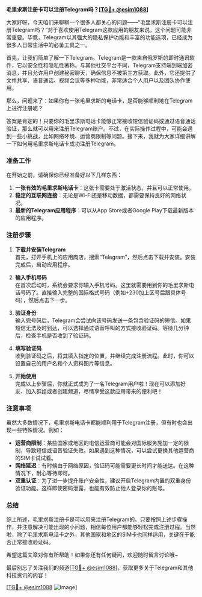 **毛里求斯注册卡可以注册Telegram吗？[[TG💪+ @esim1088](https://t.me/s/esim1088)]**

大家好呀，今天咱们来聊聊一个很多人都关心的问题——“毛里求斯注册卡可以注册Telegram吗？”对于喜欢使用Telegram这款应用的朋友来说，这个问题可能非常重要。毕竟，Telegram以其强大的隐私保护功能和丰富的功能选项，已经成为很多人日常生活中的必备工具之一。

首先，让我们简单了解一下Telegram。Telegram是一款来自俄罗斯的即时通讯软件，它以安全性和隐私性著称。与其他社交平台不同，Telegram支持端到端加密消息，并且允许用户创建秘密聊天，确保信息不被第三方获取。此外，它还提供了文件共享、语音通话、视频会议等多种功能，非常适合个人用户以及团队协作使用。

那么，问题来了：如果你有一张毛里求斯的电话卡，是否能够顺利地在Telegram上进行注册呢？

答案是肯定的！只要你的毛里求斯电话卡能够正常接收短信验证码或通过语音通话验证，那么就可以用来注册Telegram账户。不过，在实际操作过程中，可能会遇到一些小挑战，比如网络环境、运营商限制等问题。接下来，我就为大家详细讲解一下如何用毛里求斯电话卡成功注册Telegram。

### 准备工作

在开始之前，请确保你已经准备好以下几样东西：

1. **一张有效的毛里求斯电话卡**：这张卡需要处于激活状态，并且可以正常使用。
2. **稳定的互联网连接**：无论是Wi-Fi还是移动数据，都需要保持良好的网络状况。
3. **最新的Telegram应用程序**：可以从App Store或者Google Play下载最新版本的应用程序。

### 注册步骤

1. **下载并安装Telegram**  
   首先，打开手机上的应用商店，搜索“Telegram”，然后点击下载并安装。安装完成后，启动应用程序。

2. **输入手机号码**  
   在首次启动时，系统会要求你输入手机号码。这里就需要用到你的毛里求斯电话号码了。直接输入完整的国际格式号码（例如+230加上区号后跟具体号码），然后点击下一步。

3. **验证身份**  
   输入完号码后，Telegram会尝试向该号码发送一条包含验证码的短信。如果短信无法及时到达，可以选择通过语音呼叫的方式接收验证码。等待几分钟后，检查手机是否收到了验证码。

4. **填写验证码**  
   收到验证码之后，将其填入指定的位置，并继续完成注册流程。此时，你可以设置自己的用户名和个人资料图片等信息。

5. **开始使用**  
   完成以上步骤后，你就正式成为了一名Telegram用户啦！现在可以添加好友、加入群组或者创建频道，尽情享受这款应用带来的便利吧！

### 注意事项

虽然大多数情况下，毛里求斯电话卡都能顺利用于Telegram注册，但有时也会出现一些特殊情况。例如：

- **运营商限制**：某些国家或地区的电信运营商可能会对国际服务施加一定的限制，导致短信或语音验证失败。如果遇到这种情况，可以尝试更换其他运营商的SIM卡试试看。
- **网络延迟**：有时候由于网络原因，验证码可能需要更长时间才能送达。在这种情况下，耐心等待即可。
- **双重认证**：为了进一步提升账户安全性，建议开启Telegram内置的双重身份验证功能。这样即使密码泄露，也能有效防止他人登录你的账号。

### 总结

综上所述，毛里求斯注册卡是可以用来注册Telegram的。只要按照上述步骤操作，并注意解决可能出现的小问题，相信每位用户都能够轻松完成注册过程。当然啦，除了毛里求斯电话卡之外，其他国家和地区的SIM卡也同样适用，关键在于能否正常接收验证码。

希望这篇文章对你有所帮助！如果你还有任何疑问，欢迎随时留言讨论哦~ 

最后别忘了关注我们的频道[[TG💪+ @esim1088](https://t.me/s/esim1088)]，获取更多关于Telegram和其他科技资讯的内容！ 

[[TG💪+ @esim1088](https://t.me/s/esim1088) ![Image](https://i.postimg.cc/4NQfJmqS/Snipaste-2025-05-13-00-14-12.png)]